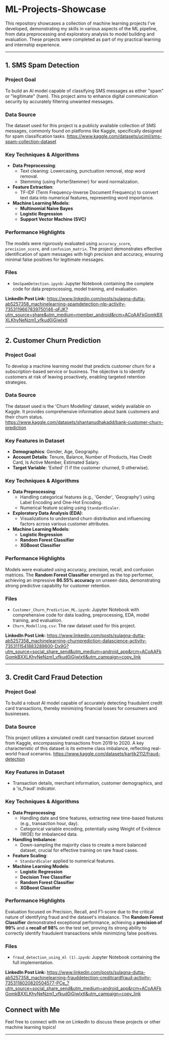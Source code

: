 # ML-Projects-Showcase

This repository showcases a collection of machine learning projects I've developed, demonstrating my skills in various aspects of the ML pipeline, from data preprocessing and exploratory analysis to model building and evaluation. These projects were completed as part of my practical learning and internship experience.

---

## 1. SMS Spam Detection

### Project Goal
To build an AI model capable of classifying SMS messages as either "spam" or "legitimate" (ham). This project aims to enhance digital communication security by accurately filtering unwanted messages.

### Data Source
The dataset used for this project is a publicly available collection of SMS messages, commonly found on platforms like Kaggle, specifically designed for spam classification tasks.
https://www.kaggle.com/datasets/uciml/sms-spam-collection-dataset

### Key Techniques & Algorithms
* **Data Preprocessing**:
    * Text cleaning: Lowercasing, punctuation removal, stop word removal.
    * Stemming (using PorterStemmer) for word normalization.
* **Feature Extraction**:
    * TF-IDF (Term Frequency-Inverse Document Frequency) to convert text data into numerical features, representing word importance.
* **Machine Learning Models**:
    * **Multinomial Naive Bayes**
    * **Logistic Regression**
    * **Support Vector Machine (SVC)**

### Performance Highlights
The models were rigorously evaluated using `accuracy_score`, `precision_score`, and `confusion_matrix`. The project demonstrates effective identification of spam messages with high precision and accuracy, ensuring minimal false positives for legitimate messages.

### Files
* `SmsSpamDetection.ipynb`: Jupyter Notebook containing the complete code for data preprocessing, model training, and evaluation.

**LinkedIn Post Link:**     https://www.linkedin.com/posts/sulagna-dutta-ab5257358_machinelearning-spamdetection-nlp-activity-7353119667839750146-qFJK?utm_source=share&utm_medium=member_android&rcm=ACoAAFkGomkBXXLKhyNeNzm1_vfkud0iGjwlxtI 

---

## 2. Customer Churn Prediction

### Project Goal
To develop a machine learning model that predicts customer churn for a subscription-based service or business. The objective is to identify customers at risk of leaving proactively, enabling targeted retention strategies.

### Data Source
The dataset used is the 'Churn Modelling' dataset, widely available on Kaggle. It provides comprehensive information about bank customers and their churn status.
https://www.kaggle.com/datasets/shantanudhakadd/bank-customer-churn-prediction

### Key Features in Dataset
* **Demographics**: Gender, Age, Geography.
* **Account Details**: Tenure, Balance, Number of Products, Has Credit Card, Is Active Member, Estimated Salary.
* **Target Variable**: 'Exited' (1 if the customer churned, 0 otherwise).

### Key Techniques & Algorithms
* **Data Preprocessing**:
    * Handling categorical features (e.g., 'Gender', 'Geography') using Label Encoding and One-Hot Encoding.
    * Numerical feature scaling using `StandardScaler`.
* **Exploratory Data Analysis (EDA)**:
    * Visualizations to understand churn distribution and influencing factors across various customer attributes.
* **Machine Learning Models**:
    * **Logistic Regression**
    * **Random Forest Classifier**
    * **XGBoost Classifier**

### Performance Highlights
Models were evaluated using accuracy, precision, recall, and confusion matrices. The **Random Forest Classifier** emerged as the top performer, achieving an impressive **86.55% accuracy** on unseen data, demonstrating strong predictive capability for customer retention.

### Files
* `Customer_Churn_Prediction_ML.ipynb`: Jupyter Notebook with comprehensive code for data loading, preprocessing, EDA, model training, and evaluation.
* `Churn_Modelling.csv`: The raw dataset used for this project.

**LinkedIn Post Link:** https://www.linkedin.com/posts/sulagna-dutta-ab5257358_machinelearning-churnprediction-datascience-activity-7353111541883289600-Dx9G?utm_source=social_share_send&utm_medium=android_app&rcm=ACoAAFkGomkBXXLKhyNeNzm1_vfkud0iGjwlxtI&utm_campaign=copy_link

---

## 3. Credit Card Fraud Detection

### Project Goal
To build a robust AI model capable of accurately detecting fraudulent credit card transactions, thereby minimizing financial losses for consumers and businesses.

### Data Source
This project utilizes a simulated credit card transaction dataset sourced from Kaggle, encompassing transactions from 2019 to 2020. A key characteristic of this dataset is its extreme class imbalance, reflecting real-world fraud scenarios.
https://www.kaggle.com/datasets/kartik2112/fraud-detection

### Key Features in Dataset
* Transaction details, merchant information, customer demographics, and a 'is_fraud' indicator.

### Key Techniques & Algorithms
* **Data Preprocessing**:
    * Handling date and time features, extracting new time-based features (e.g., transaction hour, day).
    * Categorical variable encoding, potentially using Weight of Evidence (WOE) for imbalanced data.
* **Handling Imbalance**:
    * Down-sampling the majority class to create a more balanced dataset, crucial for effective training on rare fraud cases.
* **Feature Scaling**:
    * `StandardScaler` applied to numerical features.
* **Machine Learning Models**:
    * **Logistic Regression**
    * **Decision Tree Classifier**
    * **Random Forest Classifier**
    * **XGBoost Classifier**

### Performance Highlights
Evaluation focused on Precision, Recall, and F1-score due to the critical nature of identifying fraud and the dataset's imbalance. The **Random Forest Classifier** demonstrated exceptional performance, achieving a **precision of 99%** and a **recall of 98%** on the test set, proving its strong ability to correctly identify fraudulent transactions while minimizing false positives.

### Files
* `fraud_detection_using_ml (1).ipynb`: Jupyter Notebook containing the full implementation.

 **LinkedIn Post Link:** https://www.linkedin.com/posts/sulagna-dutta-ab5257358_machinelearning-frauddetection-creditcardfraud-activity-7353118020820504577-PCe_?utm_source=social_share_send&utm_medium=android_app&rcm=ACoAAFkGomkBXXLKhyNeNzm1_vfkud0iGjwlxtI&utm_campaign=copy_link

## Connect with Me

Feel free to connect with me on LinkedIn to discuss these projects or other machine learning topics!



---
